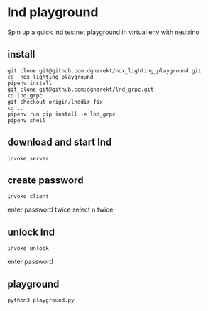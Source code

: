 # lnd playground
Spin up a quick lnd testnet playground in virtual env with neutrino

## install
```
git clone git@github.com:dgnsrekt/nox_lighting_playground.git
cd  nox_lighting_playground
pipenv install
git clone git@github.com:dgnsrekt/lnd_grpc.git
cd lnd_grpc
git checkout origin/lnddir-fix
cd ..
pipenv run pip install -e lnd_grpc
pipenv shell

```
## download and start lnd
```
invoke server
```

## create password
```
invoke client
```
enter password twice
select n twice

## unlock lnd
```
invoke unlock
```
enter password

## playground
```
python3 playground.py
```

